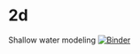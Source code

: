 # 2d
 Shallow water modeling
[![Binder](https://mybinder.org/badge_logo.svg)](https://mybinder.org/v2/gh/koldanya/2d/blob/master)
